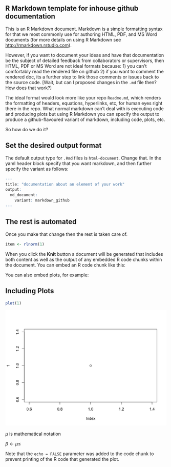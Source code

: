 ## R Markdown template for inhouse github documentation

This is an R Markdown document. Markdown is a simple formatting syntax
for that we most commonly use for authoring HTML, PDF, and MS Word
documents (for more details on using R Markdown see
<http://rmarkdown.rstudio.com>).

However, if you want to document your ideas and have that documentation
be the subject of detailed feedback from collaborators or supervisors,
then HTML, PDF or MS Word are not ideal formats because: 1) you can’t
comfortably read the rendered file on github 2) if you want to comment
the rendered doc, its a further step to link those comments or issues
back to the source code. [Wait, but can I proposed changes in the `.md` file then? How does that work?]

The ideal format would look more like your repo `Readme.md`, which
renders the formatting of headers, equations, hyperlinks, etc, for human
eyes right there in the repo. What normal markdown can’t deal with is
executing code and producing plots but using R Markdown you can specify
the output to produce a github-flavoured variant of markdown, including
code, plots, etc.

So how do we do it?

## Set the desired output format

The default output type for `.Rmd` files is `html-document`. Change
that. In the yaml header block specify that you want markdown, and then
further specify the variant as follows:

``` r
---
title: "documentation about an element of your work"
output: 
  md_document:
    variant: markdown_github
---
```

## The rest is automated

Once you make that change then the rest is taken care of.

``` r
item <- rlnorm(1)
```

When you click the **Knit** button a document will be generated that
includes both content as well as the output of any embedded R code
chunks within the document. You can embed an R code chunk like this:

You can also embed plots, for example:

## Including Plots

``` r
plot(1)
```

![](example_documentation_files/figure-markdown_github/plot1-1.png)

*μ* is mathematical notation

*β* ← *μ*≤

Note that the `echo = FALSE` parameter was added to the code chunk to
prevent printing of the R code that generated the plot.
